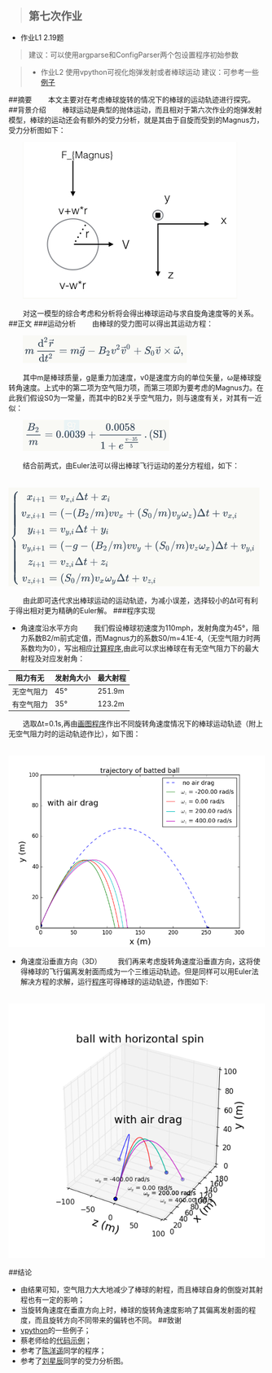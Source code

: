 >## 第七次作业
- 作业L1 2.19题
> 建议：可以使用argparse和ConfigParser两个包设置程序初始参数

>- 作业L2 使用vpython可视化炮弹发射或者棒球运动
> 建议：可参考一些[例子](http://www.visualrelativity.com/vpython/)

##摘要
　　本文主要对在考虑棒球旋转的情况下的棒球的运动轨迹进行探究。
##背景介绍
　　棒球运动是典型的抛体运动，而且相对于第六次作业的炮弹发射模型，棒球的运动还会有额外的受力分析，就是其由于自旋而受到的Magnus力，受力分析图如下：

　　![](https://raw.githubusercontent.com/XiaobudianChen/computationalphysics_N2013301020075/master/chapter2/exercise_7/棒球受力分析图.png)

　　对这一模型的综合考虑和分析将会得出棒球运动与求自旋角速度等的关系。
##正文
###运动分析
　　由棒球的受力图可以得出其运动方程：

　　![](https://raw.githubusercontent.com/XiaobudianChen/computationalphysics_N2013301020075/master/chapter2/exercise_7/公式1.png)

　　其中m是棒球质量，g是重力加速度，v0是速度方向的单位矢量，ω是棒球旋转角速度。上式中的第二项为空气阻力项，而第三项即为要考虑的Magnus力。在此我们假设S0为一常量，而其中的B2关乎空气阻力，则与速度有关，对其有一近似：

　　![](https://raw.githubusercontent.com/XiaobudianChen/computationalphysics_N2013301020075/master/chapter2/exercise_7/公式2.png)

　　结合前两式，由Euler法可以得出棒球飞行运动的差分方程组，如下：

　　![](https://raw.githubusercontent.com/XiaobudianChen/computationalphysics_N2013301020075/master/chapter2/exercise_7/公式3.png)

　　由此即可迭代求出棒球运动的运动轨迹，为减小误差，选择较小的Δt可有利于得出相对更为精确的Euler解。
###程序实现
- 角速度沿水平方向
　　我们假设棒球初速度为110mph，发射角度为45°，阻力系数B2/m前式定值，而Magnus力的系数S0/m=4.1E-4,（无空气阻力时两系数均为0），写出相应[计算程序](https://raw.githubusercontent.com/XiaobudianChen/computationalphysics_N2013301020075/master/chapter2/exercise_7/7.1.py),由此可以求出棒球在有无空气阻力下的最大射程及对应发射角：

阻力有无    | 发射角大小|最大射程
--------    | ---|-----
无空气阻力  | 45°|251.9m
有空气阻力  | 35°|123.2m

　　选取Δt=0.1s,再由[画图程序](https://raw.githubusercontent.com/XiaobudianChen/computationalphysics_N2013301020075/master/chapter2/exercise_7/7.2.py)作出不同旋转角速度情况下的棒球运动轨迹（附上无空气阻力时的运动轨迹作比），如下图：

　　![](https://raw.githubusercontent.com/XiaobudianChen/computationalphysics_N2013301020075/master/chapter2/exercise_7/figure_7.1.png)
- 角速度沿垂直方向（3D）
　　我们再来考虑旋转角速度沿垂直方向，这将使得棒球的飞行偏离发射面而成为一个三维运动轨迹。但是同样可以用Euler法解决方程的求解，运行[程序](https://raw.githubusercontent.com/XiaobudianChen/computationalphysics_N2013301020075/master/chapter2/exercise_7/7.3.py)可得棒球的运动轨迹，作图如下:

　　![](https://raw.githubusercontent.com/XiaobudianChen/computationalphysics_N2013301020075/master/chapter2/exercise_7/figure_7.2.png)

##结论
- 由结果可知，空气阻力大大地减少了棒球的射程，而且棒球自身的倒旋对其射程也有一定的影响；
- 当旋转角速度在垂直方向上时，棒球的旋转角速度影响了其偏离发射面的程度，而且旋转方向不同带来的偏转也不同。
##致谢
- [vpython](http://www.visualrelativity.com/vpython/)的一些例子；
- 蔡老师给的[代码示例](https://github.com/caihao/computational_physics_whu/tree/master/chapter1)；
- 参考了[陈洋遥](https://github.com/ChenYangyao/computationalphysics_N2013301020169)同学的程序；
- 参考了[刘星辰](https://github.com/Xcliu/computationalphysics_N2013301020167)同学的受力分析图。

